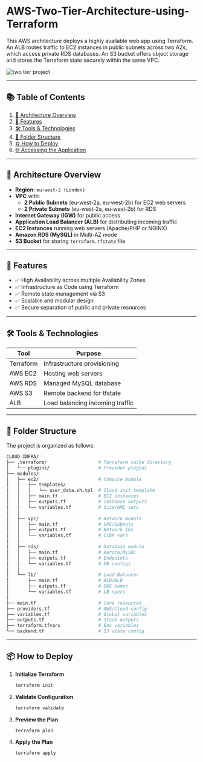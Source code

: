 # AWS-Two-Tier-Architecture-using-Terraform
This AWS architecture deploys a highly available web app using Terraform. An ALB routes traffic to EC2 instances in public subnets across two AZs, which access private RDS databases. An S3 bucket offers object storage and stores the Terraform state securely within the same VPC.

![two tier project](https://github.com/user-attachments/assets/01a035f7-d3f8-4780-870c-50b21085fb9a)

---
## 📚 Table of Contents

1. [📌 Architecture Overview](#-architecture-overview)
2. [🚀 Features](#-features)
3. [🛠️ Tools & Technologies](#️-tools--technologies)
4. [📂 Folder Structure](#-folder-structure)
5. [⚙️ How to Deploy](#️-how-to-deploy)
6. [🌐 Accessing the Application](#-accessing-the-application)


---
## 📌 Architecture Overview

- **Region:** `eu-west-2 (London)`
- **VPC** with:
  - **2 Public Subnets** (eu-west-2a, eu-west-2b) for EC2 web servers
  - **2 Private Subnets** (eu-west-2a, eu-west-2b) for RDS
- **Internet Gateway (IGW)** for public access
- **Application Load Balancer (ALB)** for distributing incoming traffic
- **EC2 Instances** running web servers (Apache/PHP or NGINX)
- **Amazon RDS (MySQL)** in Multi-AZ mode
- **S3 Bucket** for storing `terraform.tfstate` file

---

## 🚀 Features

- ✅ High Availability across multiple Availability Zones
- ✅ Infrastructure as Code using Terraform
- ✅ Remote state management via S3
- ✅ Scalable and modular design
- ✅ Secure separation of public and private resources

---

## 🛠️ Tools & Technologies

| Tool        | Purpose                        |
|-------------|--------------------------------|
| Terraform   | Infrastructure provisioning    |
| AWS EC2     | Hosting web servers            |
| AWS RDS     | Managed MySQL database         |
| AWS S3      | Remote backend for tfstate     |
| ALB         | Load balancing incoming traffic|

---

## 📂 Folder Structure
The project is organized as follows:
``` bash
CLOUD-INFRA/
├── .terraform/                   # Terraform cache directory
│   └── plugins/                  # Provider plugins
├── modules/
│   ├── ec2/                      # Compute module
│   │   ├── templates/
│   │   │   └── user_data.sh.tpl  # Cloud-init template
│   │   ├── main.tf               # EC2 instances
│   │   ├── outputs.tf            # Instance outputs
│   │   └── variables.tf          # Size/AMI vars
│   │
│   ├── vpc/                      # Network module
│   │   ├── main.tf               # VPC/Subnets
│   │   ├── outputs.tf            # Network IDs
│   │   └── variables.tf          # CIDR vars
│   │
│   ├── rds/                      # Database module
│   │   ├── main.tf               # Aurora/MySQL
│   │   ├── outputs.tf            # Endpoints
│   │   └── variables.tf          # DB configs
│   │
│   └── lb/                       # Load Balancer
│       ├── main.tf               # ALB/NLB
│       ├── outputs.tf            # DNS names
│       └── variables.tf          # LB specs
│
├── main.tf                       # Core resources
├── providers.tf                  # AWS/Cloud config
├── variables.tf                  # Global variables
├── outputs.tf                    # Stack outputs
├── terraform.tfvars              # Env variables
└── backend.tf                    # S3 state config 
```

---

## 📦 How to Deploy

1. **Initialize Terraform**
   ```bash
   terraform init
   ```
2. **Validate Configuration**
   ```bash
   terraform validate
   ```
3. **Preview the Plan**
   ```bash
   terraform plan
   ```
4. **Apply the Plan**
    ```bash
   terraform apply
   ```

